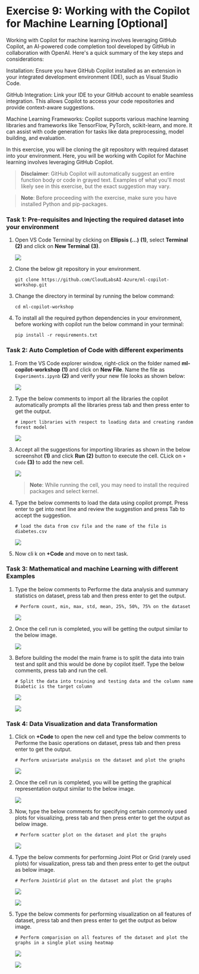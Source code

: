 # Exercise 9: Working with the Copilot for Machine Learning [Optional]

Working with Copilot for machine learning involves leveraging GitHub Copilot, an AI-powered code completion tool developed by GitHub in collaboration with OpenAI. Here's a quick summary of the key steps and considerations:

Installation: Ensure you have GitHub Copilot installed as an extension in your integrated development environment (IDE), such as Visual Studio Code.

GitHub Integration: Link your IDE to your GitHub account to enable seamless integration. This allows Copilot to access your code repositories and provide context-aware suggestions.

Machine Learning Frameworks: Copilot supports various machine learning libraries and frameworks like TensorFlow, PyTorch, scikit-learn, and more. It can assist with code generation for tasks like data preprocessing, model building, and evaluation.

In this exercise, you will be cloning the git repository with required dataset into your environment. Here, you will be working with Copilot for Machine learning involves leveraging GitHub Copilot.

>**Disclaimer**: GitHub Copilot will automatically suggest an entire function body or code in grayed text. Examples of what you'll most likely see in this exercise, but the exact suggestion may vary.

>**Note**: Before proceeding with the exercise, make sure you have installed Python and pip-packages.

### Task 1: Pre-requisites and Injecting the required dataset into your environment

1. Open VS Code Terminal by clicking on **Ellipsis (...)** **(1)**, select **Terminal** **(2)** and click on **New Terminal** **(3)**.

   ![](../media/ex-8-openterminal.png)

1. Clone the below git repository in your environment.

   ```
   git clone https://github.com/CloudLabsAI-Azure/ml-copilot-workshop.git
   ```

1. Change the directory in terminal by running the below command:

   ```
   cd ml-copilot-workshop
   ```

1. To install all the required python dependencies in your environment, before working with copilot run the below command in your terminal:

   ```
   pip install -r requirements.txt
   ```

### Task 2: Auto Completion of Code with different experiments

1. From the VS Code explorer window, right-click on the folder named **ml-copilot-workshop** **(1)** and click on **New File**. Name the file as `Experiments.ipynb` **(2)** and verify your new file looks as shown below:

   ![](../media/ex-8-create-file.png)

1. Type the below comments to import all the libraries the copilot automatically prompts all the libraries press tab and then press enter to get the output. 

   ```
   # import libraries with respect to loading data and creating random forest model
   ```

   ![](../media/ex-8-import-lib.png)

1. Accept all the suggestions for importing libraries as shown in the below screenshot **(1)** and click **Run** **(2)** button to execute the cell. CLick on `+ Code` **(3)** to add the new cell.

   ![](../media/ex8-add-cell-new.png)

   >**Note**: While running the cell, you may need to install the required packages and select kernel.

1. Type the below comments to load the data using copilot prompt. Press enter to get into next line and review the suggestion and press Tab to accept the suggestion.

   ```
   # load the data from csv file and the name of the file is diabetes.csv
   ```

    ![](../media/ex8-load-data-1.png)

1. Now cli k on **+Code** and move on to next task.

   
### Task 3: Mathematical and machine Learning with different Examples

1. Type the below comments to Performe the data analysis and summary statistics on dataset, press tab and then press enter to get the output. 

   ```
   # Perform count, min, max, std, mean, 25%, 50%, 75% on the dataset
   ```

   ![](../media/ex8-machine-learning-dataset.png)

1. Once the cell run is completed, you will be getting the output similar to the below image.

   ![](../media/ex8-machine-learning-output.png)

1. Before building the model the main frame is to split the data into train test and split and this would be done by copilot itself. Type the below comments, press tab and run the cell.

   ```
   # Split the data into training and testing data and the column name Diabetic is the target column
   ```

   ![](../media/ex9-train-data.png)

   ![](../media/ex9-train-data-1.png)


### Task 4: Data Visualization and data Transformation

1. Click on **+Code** to open the new cell and type the below comments to Performe the basic operations on dataset, press tab and then press enter to get the output. 

   ```
   # Perform univariate analysis on the dataset and plot the graphs
   ```

   ![](../media/ex9-basic-operation.png)

1. Once the cell run is completed, you will be getting the graphical representation output similar to the below image.

   ![](../media/ex9-basic-opration-graph-output.png)

1. Now, type the below comments for specifying certain commonly used plots for visualizing, press tab and then press enter to get the output as below image.

   ```
   # Perform scatter plot on the dataset and plot the graphs
   ```

   ![](../media/ex9-scatter-graph.png)

1. Type the below comments for performing Joint Plot or Grid (rarely used plots) for visualization, press tab and then press enter to get the output as below image.

   ```
   # Perform JointGrid plot on the dataset and plot the graphs
   ```

   ![](../media/ex9-jointgrid-graph.png)

   ![](../media/ex9-jointgrid-graph-output.png)

1. Type the below comments for performing visualization on all features of dataset, press tab and then press enter to get the output as below image.

   ```
   # Perform comparision on all features of the dataset and plot the graphs in a single plot using heatmap
   ```

   ![](../media/ex9-heatmap.png)

   ![](../media/ex9-heatmap-output.png)
